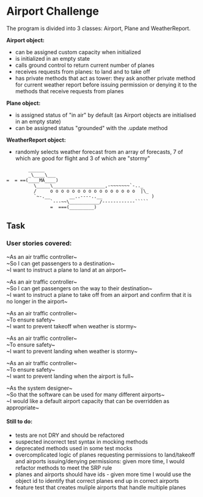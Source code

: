 Airport Challenge
=================

The program is divided into 3 classes: Airport, Plane and WeatherReport. 

**Airport object:**   
- can be assigned custom capacity when initialized
- is initialized in an empty state
- calls ground control to return current number of planes
- receives requests from planes: to land and to take off
- has private methods that act as tower: they ask another private method for current weather report before issuing permission or denying it to the methods that receive requests from planes 

**Plane object:**
- is assigned status of "in air" by default (as Airport objects are initialised in an empty state)
- can be assigned status "grounded" with the .update method

**WeatherReport object:**
- randomly selects weather forecast from an array of forecasts, 7 of which are good for flight and 3 of which are "stormy"

```
        ______
        _\____\___
=  = ==(____MA____)
          \_____\___________________,-~~~~~~~`-.._
          /     o o o o o o o o o o o o o o o o  |\_
          `~-.__       __..----..__                  )
                `---~~\___________/------------`````
                =  ===(_________)

```

Task
-----

### User stories covered:

~As an air traffic controller~   
~So I can get passengers to a destination~   
~I want to instruct a plane to land at an airport~  

~As an air traffic controller~   
~So I can get passengers on the way to their destination~   
~I want to instruct a plane to take off from an airport and confirm that it is no longer in the airport~  

~As an air traffic controller~   
~To ensure safety~   
~I want to prevent takeoff when weather is stormy~   

~As an air traffic controller~   
~To ensure safety~   
~I want to prevent landing when weather is stormy~   

~As an air traffic controller~   
~To ensure safety~   
~I want to prevent landing when the airport is full~   

~As the system designer~  
~So that the software can be used for many different airports~  
~I would like a default airport capacity that can be overridden as appropriate~  


 #### Still to do: 
 - tests are not DRY and should be refactored
 - suspected incorrect test syntax in mocking methods
 - deprecated methods used in some test mocks
 - overcomplicated logic of planes requesting permissions to land/takeoff and airports issuing/denying permissions: given more time, I would refactor methods to meet the SRP rule
 - planes and airports should have ids - given more time I would use the object id to identify that correct planes end up in correct airports
 - feature test that creates muliple airports that handle multiple planes
